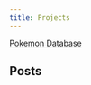 ```yaml
---
title: Projects
---
```


[Pokemon Database](https://tysonfromearth.github.io/assets/pokemon-database.pdf)

## Posts
